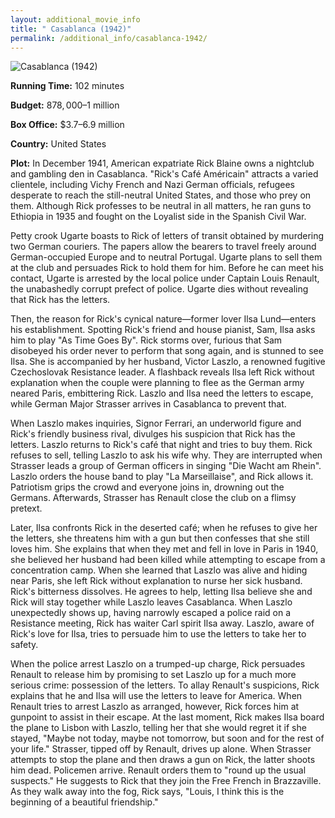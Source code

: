 ```yaml
---
layout: additional_movie_info
title: " Casablanca (1942)"
permalink: /additional_info/casablanca-1942/
---
```


![ Casablanca (1942)](https://upload.wikimedia.org/wikipedia/commons/thumb/b/b3/CasablancaPoster-Gold.jpg/220px-CasablancaPoster-Gold.jpg)

**Running Time:** 102 minutes

**Budget:** $878,000–$1 million

**Box Office:** $3.7–6.9 million

**Country:** United States

**Plot:** In December 1941, American expatriate Rick Blaine owns a nightclub and gambling den in Casablanca. "Rick's Café Américain" attracts a varied clientele, including Vichy French and Nazi German officials, refugees desperate to reach the still-neutral United States, and those who prey on them. Although Rick professes to be neutral in all matters, he ran guns to Ethiopia in 1935 and fought on the Loyalist side in the Spanish Civil War.

Petty crook Ugarte boasts to Rick of letters of transit obtained by murdering two German couriers. The papers allow the bearers to travel freely around German-occupied Europe and to neutral Portugal. Ugarte plans to sell them at the club and persuades Rick to hold them for him. Before he can meet his contact, Ugarte is arrested by the local police under Captain Louis Renault, the unabashedly corrupt prefect of police. Ugarte dies without revealing that Rick has the letters.

Then, the reason for Rick's cynical nature—former lover Ilsa Lund—enters his establishment. Spotting Rick's friend and house pianist, Sam, Ilsa asks him to play "As Time Goes By". Rick storms over, furious that Sam disobeyed his order never to perform that song again, and is stunned to see Ilsa. She is accompanied by her husband, Victor Laszlo, a renowned fugitive Czechoslovak Resistance leader. A flashback reveals Ilsa left Rick without explanation when the couple were planning to flee as the German army neared Paris, embittering Rick. Laszlo and Ilsa need the letters to escape, while German Major Strasser arrives in Casablanca to prevent that.

When Laszlo makes inquiries, Signor Ferrari, an underworld figure and Rick's friendly business rival, divulges his suspicion that Rick has the letters. Laszlo returns to Rick's café that night and tries to buy them. Rick refuses to sell, telling Laszlo to ask his wife why. They are interrupted when Strasser leads a group of German officers in singing "Die Wacht am Rhein". Laszlo orders the house band to play "La Marseillaise", and Rick allows it. Patriotism grips the crowd and everyone joins in, drowning out the Germans. Afterwards, Strasser has Renault close the club on a flimsy pretext.

Later, Ilsa confronts Rick in the deserted café; when he refuses to give her the letters, she threatens him with a gun but then confesses that she still loves him. She explains that when they met and fell in love in Paris in 1940, she believed her husband had been killed while attempting to escape from a concentration camp. When she learned that Laszlo was alive and hiding near Paris, she left Rick without explanation to nurse her sick husband. Rick's bitterness dissolves. He agrees to help, letting Ilsa believe she and Rick will stay together while Laszlo leaves Casablanca. When Laszlo unexpectedly shows up, having narrowly escaped a police raid on a Resistance meeting, Rick has waiter Carl spirit Ilsa away. Laszlo, aware of Rick's love for Ilsa, tries to persuade him to use the letters to take her to safety.

When the police arrest Laszlo on a trumped-up charge, Rick persuades Renault to release him by promising to set Laszlo up for a much more serious crime: possession of the letters. To allay Renault's suspicions, Rick explains that he and Ilsa will use the letters to leave for America. When Renault tries to arrest Laszlo as arranged, however, Rick forces him at gunpoint to assist in their escape. At the last moment, Rick makes Ilsa board the plane to Lisbon with Laszlo, telling her that she would regret it if she stayed, "Maybe not today, maybe not tomorrow, but soon and for the rest of your life." Strasser, tipped off by Renault, drives up alone. When Strasser attempts to stop the plane and then draws a gun on Rick, the latter shoots him dead. Policemen arrive. Renault orders them to "round up the usual suspects." He suggests to Rick that they join the Free French in Brazzaville. As they walk away into the fog, Rick says, "Louis, I think this is the beginning of a beautiful friendship."